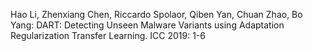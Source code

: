 Hao Li, Zhenxiang Chen, Riccardo Spolaor, Qiben Yan, Chuan Zhao, Bo Yang: DART: Detecting Unseen Malware Variants using Adaptation Regularization Transfer Learning. ICC 2019: 1-6
